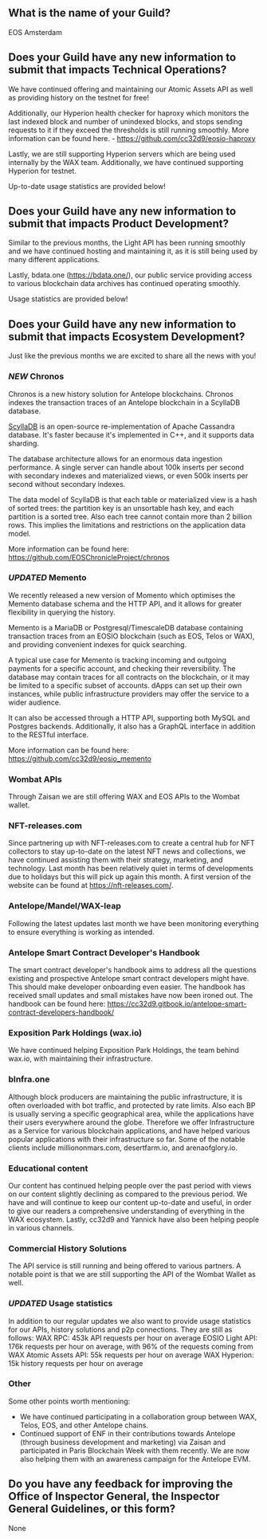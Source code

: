 ## What is the name of your Guild?

EOS Amsterdam

## Does your Guild have any new information to submit that impacts Technical Operations?

We have continued offering and maintaining our Atomic Assets API as well as providing history on the testnet for free!

Additionally, our Hyperion health checker for haproxy which monitors the last indexed block and number of unindexed blocks, and stops sending requests to it if they exceed the thresholds is still running smoothly. More information can be found here. - https://github.com/cc32d9/eosio-haproxy

Lastly, we are still supporting Hyperion servers which are being used internally by the WAX team. Additionally, we have continued supporting Hyperion for testnet.

Up-to-date usage statistics are provided below!

## Does your Guild have any new information to submit that impacts Product Development?
Similar to the previous months, the Light API has been running smoothly and we have continued hosting and maintaining it, as it is still being used by many different applications.

Lastly, bdata.one (https://bdata.one/), our public service providing access to various blockchain data archives has continued operating smoothly.

Usage statistics are provided below!

## Does your Guild have any new information to submit that impacts Ecosystem Development?
Just like the previous months we are excited to share all the news with you!

### *NEW* Chronos
Chronos is a new history solution for Antelope blockchains. Chronos indexes the transaction traces of an Antelope blockchain in a ScyllaDB database.

[ScyllaDB](https://www.scylladb.com/) is an open-source re-implementation of Apache Cassandra database. It's faster because it's implemented in C++, and it supports data sharding.

The database architecture allows for an enormous data ingestion performance. A single server can handle about 100k inserts per second with secondary indexes and materialized views, or even 500k inserts per second without secondary indexes.

The data model of ScyllaDB is that each table or materialized view is a hash of sorted trees: the partition key is an unsortable hash key, and each partition is a sorted tree. Also each tree cannot contain more than 2 billion rows. This implies the limitations and restrictions on the application data model.

More information can be found here: https://github.com/EOSChronicleProject/chronos

### *UPDATED* Memento
We recently released a new version of Momento which optimises the Memento database schema and the HTTP API, and it allows for greater flexibility in querying the history.

Memento is a MariaDB or Postgresql/TimescaleDB database containing transaction traces from an EOSIO blockchain (such as EOS, Telos or WAX), and providing convenient indexes for quick searching. 

A typical use case for Memento is tracking incoming and outgoing payments for a specific account, and checking their reversibility. The database may contain traces for all contracts on the blockchain, or it may be limited to a specific subset of accounts. dApps can set up their own instances, while public infrastructure providers may offer the service to a wider audience.

It can also be accessed through a HTTP API, supporting both MySQL and Postgres backends. Additionally, it also has a GraphQL interface in addition to the RESTful interface.

More information can be found here: https://github.com/cc32d9/eosio_memento

### Wombat APIs
Through Zaisan we are still offering WAX and EOS APIs to the Wombat wallet.

### NFT-releases.com
Since partnering up with NFT-releases.com to create a central hub for NFT collectors to stay up-to-date on the latest NFT news and collections, we have continued assisting them with their strategy, marketing, and technology. Last month has been relatively quiet in terms of developments due to holidays but this will pick up again this month. A first version of the website can be found at https://nft-releases.com/.

### Antelope/Mandel/WAX-leap
Following the latest updates last month we have been monitoring everything to ensure everything is working as intended.

### Antelope Smart Contract Developer's Handbook
The smart contract developer's handbook aims to address all the questions existing and prospective Antelope smart contract developers might have. This should make developer onboarding even easier. The handbook has received small updates and small mistakes have now been ironed out. The handbook can be found here: https://cc32d9.gitbook.io/antelope-smart-contract-developers-handbook/

### Exposition Park Holdings (wax.io)
We have continued helping Exposition Park Holdings, the team behind wax.io, with maintaining their infrastructure.

### bInfra.one
Although block producers are maintaining the public infrastructure, it is often overloaded with bot traffic, and protected by rate limits. Also each BP is usually serving a specific geographical area, while the applications have their users everywhere around the globe. Therefore we offer Infrastructure as a Service for various blockchain applications, and have helped various popular applications with their infrastructure so far. Some of the notable clients include milliononmars.com, desertfarm.io, and arenaofglory.io.

### Educational content
Our content has continued helping people over the past period with views on our content slightly declining as compared to the previous period. We have and will continue to keep our content up-to-date and useful, in order to give our readers a comprehensive understanding of everything in the WAX ecosystem. Lastly, cc32d9 and Yannick have also been helping people in various channels.

### Commercial History Solutions
The API service is still running and being offered to various partners. A notable point is that we are still supporting the API of the Wombat Wallet as well.

### *UPDATED* Usage statistics
In addition to our regular updates we also want to provide usage statistics for our APIs, history solutions and p2p connections. They are still as follows:
WAX RPC: 453k API requests per hour on average
EOSIO Light API: 176k requests per hour on average, with 96% of the requests coming from WAX
Atomic Assets API: 55k requests per hour on average
WAX Hyperion: 15k history requests per hour on average


### Other
Some other points worth mentioning:
* We have continued participating in a collaboration group between WAX, Telos, EOS, and other Antelope chains.
* Continued support of ENF in their contributions towards Antelope (through business development and marketing) via Zaisan and participated in Paris Blockchain Week with them recently. We are now also helping them with an awareness campaign for the Antelope EVM.

## Do you have any feedback for improving the Office of Inspector General, the Inspector General Guidelines, or this form?
None
